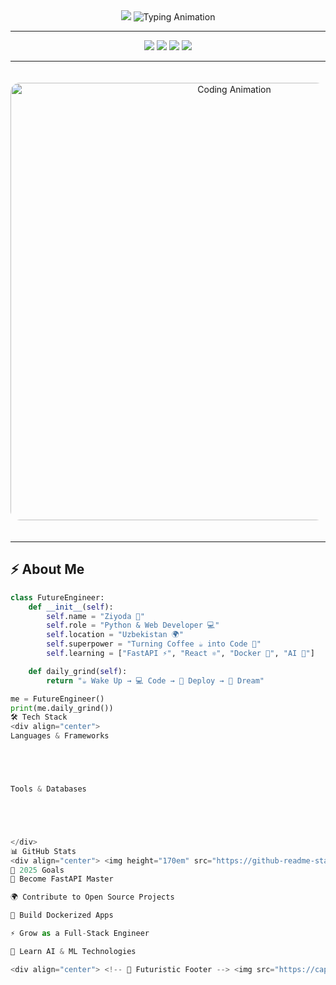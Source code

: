 <div align="center">

<!-- 🚀 Ultra Modern 3D Gradient Header -->
<img src="https://capsule-render.vercel.app/api?type=rect&height=250&text=⚡%20Hello%20World!%20⚡&desc=Ziyoda%20🚀%20Future%20Python%20Engineer&fontAlignY=35&descAlignY=55&fontSize=42&fontColor=ffffff&animation=twinkling&color=gradient&gradient=8E2DE2,4A00E0,00F2FE,4facfe&stroke=ffffff&strokeWidth=2" />

<!-- 🔥 Typing Animation -->
<img src="https://readme-typing-svg.herokuapp.com?font=Fira+Code&weight=700&size=26&duration=2000&pause=1200&color=00F2FE&center=true&vCenter=true&width=700&lines=🔥+Writing+Clean+Code,+Crafting+Digital+Magic;🚀+Python+%7C+FastAPI+%7C+React;🌍+Dreaming+Big,+Building+Bigger;⚡+Code.+Deploy.+Repeat." alt="Typing Animation" />

---

<!-- ✨ Cool Badges -->
<img src="https://img.shields.io/badge/🌍_Uzbekistan-00F2FE?style=for-the-badge&logo=google-earth&logoColor=white&labelColor=4A00E0" />
<img src="https://img.shields.io/badge/🐍_Python_Developer-8E2DE2?style=for-the-badge&logo=python&logoColor=white&labelColor=4facfe" />
<img src="https://img.shields.io/badge/⚡_Backend_Enthusiast-4facfe?style=for-the-badge&logo=fastapi&logoColor=white&labelColor=8E2DE2" />
<img src="https://img.shields.io/badge/🌟_Open_Source_Lover-FFD700?style=for-the-badge&logo=opensourceinitiative&logoColor=black&labelColor=4A00E0" />

---

<!-- 🎬 Coding GIF -->
<img src="https://media.giphy.com/media/L1R1tvI9svkIWwpVYr/giphy.gif" width="700" alt="Coding Animation" style="border-radius: 15px; margin: 20px 0;" />

</div>

---

## ⚡ About Me  

```python
class FutureEngineer:
    def __init__(self):
        self.name = "Ziyoda 🚀"
        self.role = "Python & Web Developer 💻"
        self.location = "Uzbekistan 🌍"
        self.superpower = "Turning Coffee ☕ into Code 💎"
        self.learning = ["FastAPI ⚡", "React ⚛️", "Docker 🐳", "AI 🤖"]

    def daily_grind(self):
        return "☕ Wake Up → 💻 Code → 🚀 Deploy → 🌙 Dream"

me = FutureEngineer()
print(me.daily_grind())
🛠️ Tech Stack
<div align="center">
Languages & Frameworks





Tools & Databases





</div>
📊 GitHub Stats
<div align="center"> <img height="170em" src="https://github-readme-stats.vercel.app/api?username=YourUsername&show_icons=true&theme=radical&bg_color=0D1117&title_color=00F2FE&text_color=ffffff&icon_color=FFD700&border_radius=15"/> <img height="170em" src="https://github-readme-stats.vercel.app/api/top-langs/?username=YourUsername&layout=compact&theme=radical&bg_color=0D1117&title_color=00F2FE&text_color=ffffff&border_radius=15"/> </div> <div align="center" style="margin: 20px 0;"> <img src="https://github-readme-streak-stats.herokuapp.com/?user=YourUsername&theme=radical&background=0D1117&stroke=00F2FE&ring=FFD700&fire=FF4500&currStreakLabel=00F2FE&sideLabels=ffffff&currStreakNum=FFD700&border_radius=15" /> </div> <div align="center"> <img src="https://github-readme-activity-graph.vercel.app/graph?username=YourUsername&theme=react-dark&bg_color=0D1117&color=00F2FE&line=FFD700&point=FF4500&area=true&hide_border=true" width="95%"/> </div>
🎯 2025 Goals
🚀 Become FastAPI Master

🌍 Contribute to Open Source Projects

🐳 Build Dockerized Apps

⚡ Grow as a Full-Stack Engineer

🤖 Learn AI & ML Technologies

<div align="center"> <!-- 🌌 Futuristic Footer --> <img src="https://capsule-render.vercel.app/api?type=waving&color=gradient&gradient=8E2DE2,4A00E0,00F2FE,4facfe&height=120&section=footer&animation=fadeIn" /> <img src="https://readme-typing-svg.herokuapp.com?font=Fira+Code&weight=600&size=14&duration=2500&pause=2000&color=00F2FE&center=true&vCenter=true&width=400&lines=⚡+Thanks+for+visiting!;🚀+Let's+build+the+future+together!;💻+Always+coding,+always+growing!" /> </div> ```
